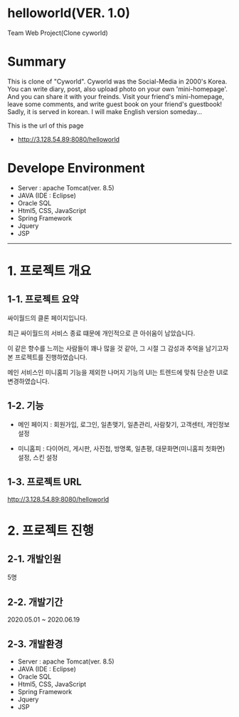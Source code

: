 # helloworld(VER. 1.0)
Team Web Project(Clone cyworld)


# Summary
This is clone of "Cyworld".
Cyworld was the Social-Media in 2000's Korea.
You can write diary, post, also upload photo on your own 'mini-homepage'. And you can share it with your freinds. 
Visit your friend's mini-homepage, leave some comments, and write guest book on your friend's guestbook!
Sadly, it is served in korean. I will make English version someday...



This is the url of this page
- http://3.128.54.89:8080/helloworld

# Develope Environment
- Server : apache Tomcat(ver. 8.5)
- JAVA (IDE : Eclipse)
- Oracle SQL
- Html5, CSS, JavaScript
- Spring Framework
- Jquery
- JSP
<hr/>

# 1. 프로젝트 개요
## 1-1. 프로젝트 요약
싸이월드의 클론 페이지입니다.



최근 싸이월드의 서비스 종료 떄문에 개인적으로 큰 아쉬움이 남았습니다. 



이 같은 향수를 느끼는 사람들이 꽤나 많을 것 같아, 그 시절 그 감성과 추억을 남기고자 본 프로젝트를 진행하였습니다.



메인 서비스인 미니홈피 기능을 제외한 나머지 기능의 UI는 트렌드에 맞춰 단순한 UI로 변경하였습니다.
## 1-2. 기능
 - 메인 페이지 : 회원가입, 로그인, 일촌맺기, 일촌관리, 사람찾기, 고객센터, 개인정보설정 



 - 미니홈피 : 다이어리, 게시판, 사진첩, 방명록, 일촌평, 대문화면(미니홈피 첫화면) 설정, 스킨 설정
 ## 1-3. 프로젝트 URL
 http://3.128.54.89:8080/helloworld
 
# 2. 프로젝트 진행 
## 2-1. 개발인원
5명
## 2-2. 개발기간 
2020.05.01 ~ 2020.06.19 
## 2-3. 개발환경 
- Server : apache Tomcat(ver. 8.5)
- JAVA (IDE : Eclipse)
- Oracle SQL
- Html5, CSS, JavaScript
- Spring Framework
- Jquery
- JSP
